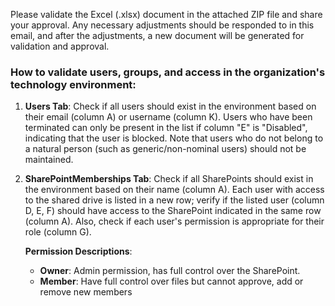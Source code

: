 Please validate the Excel (.xlsx) document in the attached ZIP file and share your approval. Any necessary adjustments should be responded to in this email, and after the adjustments, a new document will be generated for validation and approval.

### How to validate users, groups, and access in the organization's technology environment:

1. **Users Tab**: Check if all users should exist in the environment based on their email (column A) or username (column K). Users who have been terminated can only be present in the list if column "E" is "Disabled", indicating that the user is blocked. Note that users who do not belong to a natural person (such as generic/non-nominal users) should not be maintained.

2. **SharePointMemberships Tab**: Check if all SharePoints should exist in the environment based on their name (column A). Each user with access to the shared drive is listed in a new row; verify if the listed user (column D, E, F) should have access to the SharePoint indicated in the same row (column A). Also, check if each user's permission is appropriate for their role (column G).

   **Permission Descriptions**:
   - **Owner**: Admin permission, has full control over the SharePoint.
   - **Member**: Have full control over files but cannot approve, add or remove new members
